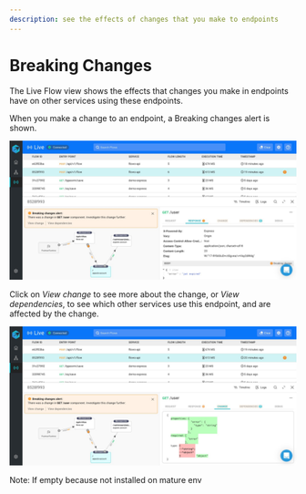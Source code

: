 ```yaml
---
description: see the effects of changes that you make to endpoints
---
```


# Breaking Changes

The Live Flow view shows the effects that changes you make in endpoints have on other services using these endpoints.

When you make a change to an endpoint, a Breaking changes alert is shown.

![](../../.gitbook/assets/whatsapp-image-2020-11-08-at-15.40.44-breakingchanges.jpeg)

Click on _View change_ to see more about the change, or _View dependencies_, to see which other services use this endpoint, and are affected by the change.

![](../../.gitbook/assets/whatsapp-image-2020-11-08-at-15.40.44-breakingchanges-2.jpeg)

Note: If empty because not installed on mature env 


